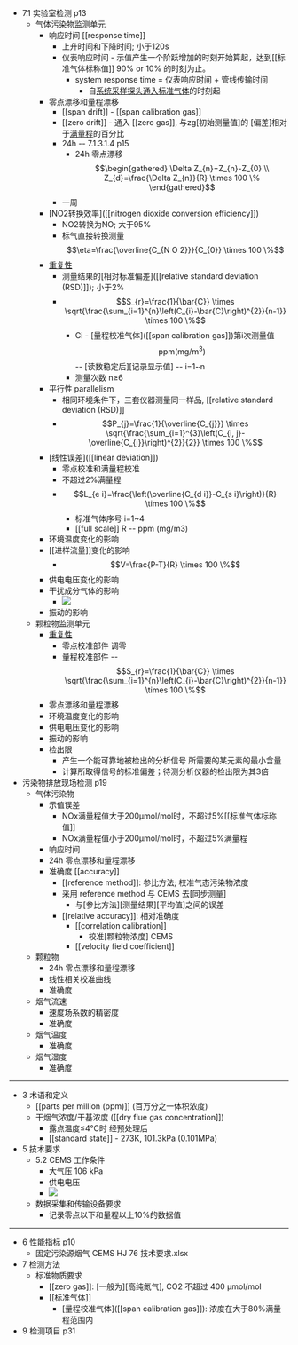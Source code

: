 - 7.1 实验室检测 p13
    - 气体污染物监测单元
        - 响应时间 [[response time]]
            - 上升时间和下降时间; 小于120s
            - 仪表响应时间 - 示值产生一个阶跃增加的时刻开始算起，达到[[标准气体标称值]] 90% or 10% 的时刻为止。
                - system response time = 仪表响应时间 + 管线传输时间
                    - 自[系统采样探头](((wUgCv_o35)))[通入标准气体](((hfvsLbZiq)))的时刻起
        - 零点漂移和量程漂移
            - [[span drift]] - [[span calibration gas]]
            - [[zero drift]] - 通入 [[zero gas]], 与zg[初始测量值]的 [偏差]相对于[满量程](((gvmEgkJWk)))的百分比
            - 24h -- 7.1.3.1.4 p15
                - 24h 零点漂移 $$\begin{gathered}
\Delta Z_{n}=Z_{n}-Z_{0} \\
Z_{d}=\frac{\Delta Z_{n}}{R} \times 100 \%
\end{gathered}$$
            - 一周
        - [NO2转换效率]([[nitrogen dioxide conversion efficiency]])
            - NO2转换为NO; 大于95%
            - 标气直接转换测量 $$\eta=\frac{\overline{C_{N O 2}}}{C_{0}} \times 100 \%$$
        - [重复性]([[repeatability]])
            - 测量结果的[相对标准偏差]([[relative standard deviation (RSD)]]); 小于2%
            - $$S_{r}=\frac{1}{\bar{C}} \times \sqrt{\frac{\sum_{i=1}^{n}\left(C_{i}-\bar{C}\right)^{2}}{n-1}} \times 100 \%$$
                - Ci - [量程校准气体]([[span calibration gas]])第i次测量值 $$\mathrm{ppm}\left(\mathrm{mg} / \mathrm{m}^{3}\right)$$ -- [读数稳定后][记录显示值] -- i=1~n
                - 测量次数 n≥6
        - 平行性 parallelism
            - 相同环境条件下，三套仪器测量同一样品, [[relative standard deviation (RSD)]]
            - $$P_{j}=\frac{1}{\overline{C_{j}}} \times \sqrt{\frac{\sum_{i=1}^{3}\left(C_{i, j}-\overline{C_{j}}\right)^{2}}{2}} \times 100 \%$$
        - [线性误差]([[linear deviation]])
            - 零点校准和满量程校准
            - 不超过2%满量程
            - $$L_{e i}=\frac{\left(\overline{C_{d i}}-C_{s i}\right)}{R} \times 100 \%$$
                - 标准气体序号 i=1~4
                - [[full scale]] R -- ppm (mg/m3)
        - 环境温度变化的影响
        - [[进样流量]]变化的影响
            - $$V=\frac{P-T}{R} \times 100 \%$$
        - 供电电压变化的影响
        - 干扰成分气体的影响
            - ![](https://firebasestorage.googleapis.com/v0/b/firescript-577a2.appspot.com/o/imgs%2Fapp%2FXELiu-NovaKG%2FcWWcSy7lOj.png?alt=media&token=38a25fba-e088-4467-bd38-c120925b0b14)
        - 振动的影响
    - 颗粒物监测单元
        - [重复性]([[repeatability]])
            - 零点校准部件 调零
            - 量程校准部件 -- $$S_{r}=\frac{1}{\bar{C}} \times \sqrt{\frac{\sum_{i=1}^{n}\left(C_{i}-\bar{C}\right)^{2}}{n-1}} \times 100 \%$$
        - 零点漂移和量程漂移
        - 环境温度变化的影响
        - 供电电压变化的影响
        - 振动的影响
        - 检出限
            - 产生一个能可靠地被检出的分析信号 所需要的某元素的最小含量
            - 计算所取得信号的标准偏差；待测分析仪器的检出限为其3倍
- 污染物排放现场检测 p19
    - 气体污染物
        - 示值误差
            - NOx满量程值大于200μmol/mol时，不超过5%[[标准气体标称值]]
            - NOx满量程值小于200μmol/mol时，不超过5%满量程
        - 响应时间
        - 24h 零点漂移和量程漂移
        - 准确度 [[accuracy]]
            - [[reference method]]: 参比方法; 校准气态污染物浓度
            - 采用 reference method 与 CEMS 去[同步测量]
                - 与[参比方法][测量结果][平均值]之间的误差
            - [[relative accuracy]]: 相对准确度
                - [[correlation calibration]]
                    - 校准[颗粒物浓度] CEMS
                - [[velocity field coefficient]]
    - 颗粒物
        - 24h 零点漂移和量程漂移
        - 线性相关校准曲线
        - 准确度
    - 烟气流速
        - 速度场系数的精密度
        - 准确度
    - 烟气温度
        - 准确度
    - 烟气湿度
        - 准确度
- ---
- 3 术语和定义
    - [[parts per million (ppm)]] (百万分之一体积浓度)
    - 干烟气浓度/干基浓度 ([[dry flue gas concentration]])
        - 露点温度≤4℃时 经预处理后 
        - [[standard state]] - 273K, 101.3kPa (0.101MPa)
- 5 技术要求
    - 5.2 CEMS 工作条件
        - 大气压 106 kPa
        - 供电电压
        - ![](https://firebasestorage.googleapis.com/v0/b/firescript-577a2.appspot.com/o/imgs%2Fapp%2FXELiu-NovaKG%2FV2XzxPA6B4.png?alt=media&token=b003b36d-53e4-4668-95ec-d8ff436159c8)
    - 数据采集和传输设备要求
        - 记录零点以下和量程以上10%的数据值
- ---
- 6 性能指标 p10
    - 固定污染源烟气 CEMS HJ 76 技术要求.xlsx
- 7 检测方法
    - 标准物质要求
        - [[zero gas]]: [一般为][高纯氮气], CO2 不超过 400 μmol/mol
        - [[标准气体]]
            - [量程校准气体]([[span calibration gas]]): 浓度在大于80%满量程范围内
- 9 检测项目 p31
